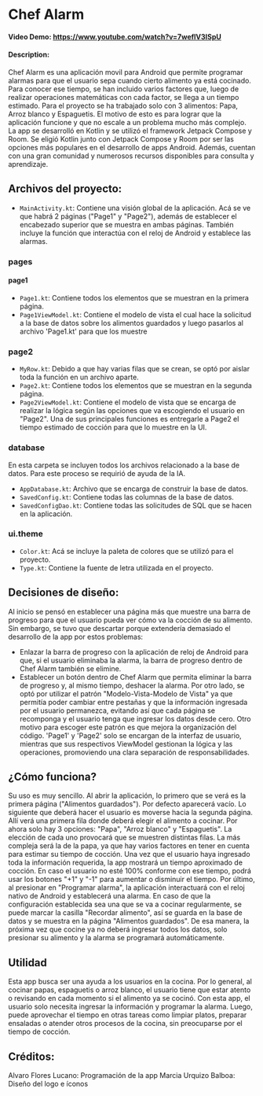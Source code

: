 # Chef Alarm
#### Video Demo:  <https://www.youtube.com/watch?v=7weflV3ISpU>
#### Description:

Chef Alarm es una aplicación movil para Android que permite programar alarmas para que el usuario sepa cuando cierto alimento ya está cocinado. Para conocer ese tiempo, se han incluido varios factores que, luego de realizar operaciones matemáticas con cada factor, se llega a un tiempo estimado.
Para el proyecto se ha trabajado solo con 3 alimentos: Papa, Arroz blanco y Espaguetis. El motivo de esto es para lograr que la aplicación funcione y que no escale a un problema mucho más complejo.
La app se desarrolló en Kotlin y se utilizó el framework Jetpack Compose y Room. Se eligió Kotlin junto con Jetpack Compose y Room por ser las opciones más populares en el desarrollo de apps Android. Además, cuentan con una gran comunidad y numerosos recursos disponibles para consulta y aprendizaje.

## Archivos del proyecto:
- `MainActivity.kt`: Contiene una visión global de la aplicación. Acá se ve que habrá 2 páginas ("Page1" y "Page2"), además de establecer el encabezado superior que se muestra en ambas páginas. También incluye la función que interactúa con el reloj de Android y establece las alarmas.

### pages
#### page1
- `Page1.kt`: Contiene todos los elementos que se muestran en la primera página.
- `Page1ViewModel.kt`: Contiene el modelo de vista el cual hace la solicitud a la base de datos sobre los alimentos guardados y luego pasarlos al archivo 'Page1.kt' para que los muestre

### page2
- `MyRow.kt`: Debido a que hay varias filas que se crean, se optó por aislar toda la función en un archivo aparte.
- `Page2.kt`: Contiene todos los elementos que se muestran en la segunda página.
- `Page2ViewModel.kt`: Contiene el modelo de vista que se encarga de realizar la lógica según las opciones que va escogiendo el usuario en "Page2". Una de sus principales funciones es entregarle a Page2 el tiempo estimado de cocción para que lo muestre en la UI.

### database
En esta carpeta se incluyen todos los archivos relacionado a la base de datos. Para este proceso se requirió de ayuda de la IA.
- `AppDatabase.kt`: Archivo que se encarga de construir la base de datos.
- `SavedConfig.kt`: Contiene todas las columnas de la base de datos.
- `SavedConfigDao.kt`: Contiene todas las solicitudes de SQL que se hacen en la aplicación.

### ui.theme
- `Color.kt`: Acá se incluye la paleta de colores que se utilizó para el proyecto.
- `Type.kt`: Contiene la fuente de letra utilizada en el proyecto.

## Decisiones de diseño:
Al inicio se pensó en establecer una página más que muestre una barra de progreso para que el usuario pueda ver cómo va la cocción de su alimento. Sin embargo, se tuvo que descartar porque extendería demasiado el desarrollo de la app por estos problemas:
- Enlazar la barra de progreso con la aplicación de reloj de Android para que, si el usuario eliminaba la alarma, la barra de progreso dentro de Chef Alarm también se elimine.
- Establecer un botón dentro de Chef Alarm que permita eliminar la barra de progreso y, al mismo tiempo, deshacer la alarma.
Por otro lado, se optó por utilizar el patrón "Modelo-Vista-Modelo de Vista" ya que permitía poder cambiar entre pestañas y que la información ingresada por el usuario permanezca, evitando así que cada página se recomponga y el usuario tenga que ingresar los datos desde cero.
Otro motivo para escoger este patrón es que mejora la organización del código. 'Page1' y 'Page2' solo se encargan de la interfaz de usuario, mientras que sus respectivos ViewModel gestionan la lógica y las operaciones, promoviendo una clara separación de responsabilidades.

## ¿Cómo funciona?
Su uso es muy sencillo. Al abrir la aplicación, lo primero que se verá es la primera página ("Alimentos guardados"). Por defecto aparecerá vacío. 
Lo siguiente que deberá hacer el usuario es moverse hacia la segunda página. Allí verá una primera fila donde deberá elegir el alimento a cocinar. Por ahora solo hay 3 opciones: "Papa", "Arroz blanco" y "Espaguetis".
La elección de cada uno provocará que se muestren distintas filas. La más compleja será la de la papa, ya que hay varios factores en tener en cuenta para estimar su tiempo de cocción.
Una vez que el usuario haya ingresado toda la información requerida, la app mostrará un tiempo aproximado de cocción. En caso el usuario no esté 100% conforme con ese tiempo, podrá usar los botones "+1" y "-1" para aumentar o disminuir el tiempo.
Por último, al presionar en "Programar alarma", la aplicación interactuará con el reloj nativo de Android y establecerá una alarma.
En caso de que la configuración establecida sea una que se va a cocinar regularmente, se puede marcar la casilla "Recordar alimento", así se guarda en la base de datos y se muestra en la página "Alimentos guardados". De esa manera, la próxima vez que cocine ya no deberá ingresar todos los datos, solo presionar su alimento y la alarma se programará automáticamente.

## Utilidad
Esta app busca ser una ayuda a los usuarios en la cocina. Por lo general, al cocinar papas, espaguetis o arroz blanco, el usuario tiene que estar atento o revisando en cada momento si el alimento ya se cocinó.
Con esta app, el usuario solo necesita ingresar la información y programar la alarma. Luego, puede aprovechar el tiempo en otras tareas como limpiar platos, preparar ensaladas o atender otros procesos de la cocina, sin preocuparse por el tiempo de cocción.

## Créditos:
Alvaro Flores Lucano: Programación de la app
Marcia Urquizo Balboa: Diseño del logo e íconos